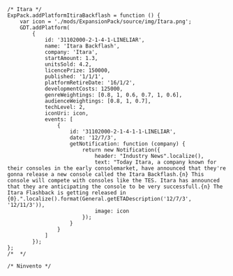 	/* Itara */
	ExpPack.addPlatformItiraBackflash = function () {
		var icon = './mods/ExpansionPack/source/img/Itara.png';
		GDT.addPlatform(
			{
				id: '31102000-2-1-4-1-LINELIAR',
				name: 'Itara Backflash',
				company: 'Itara',
				startAmount: 1.3,
				unitsSold: 4.2,
				licencePrize: 150000,
				published: '1/1/1',
				platformRetireDate: '16/1/2',
				developmentCosts: 125000,
				genreWeightings: [0.8, 1, 0.6, 0.7, 1, 0.6],
				audienceWeightings: [0.8, 1, 0.7],
				techLevel: 2,
				iconUri: icon,
				events: [
					{
						id: '31102000-2-1-4-1-1-LINELIAR',
						date: '12/7/3',
						getNotification: function (company) {
							return new Notification({
								header: "Industry News".localize(),
								text: "Today Itara, a company known for their consoles in the early consolemarket, have announced that they're gonna release a new console called the Itara Backflash.{n} This console will compete with consoles like the TES. Itara has announced that they are anticipating the console to be very successfull.{n} The Itara Flashback is getting released in {0}.".localize().format(General.getETADescription('12/7/3', '12/11/3')),
								image: icon
							});
						}
					}
				]
			});
	};
	/*  */
	
	/* Ninvento */
